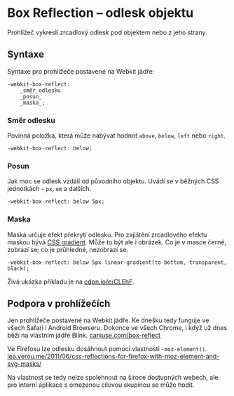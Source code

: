 Box Reflection – odlesk objektu
===============================

Prohlížeč vykreslí zrcadlový odlesk pod objektem nebo z jeho strany.

Syntaxe
-------

Syntaxe pro prohlížeče postavené na Webkit jádře:

	-webkit-box-reflect: 
		_směr_odlesku 
		_posun_ 
		_maska_;
	
### Směr odlesku

Povinná položka, která může nabývat hodnot `above`, `below`, `left` nebo `right`.

	-webkit-box-reflect: below;

### Posun

Jak moc se odlesk vzdálí od původního objektu. Uvádí se v běžných CSS jednotkách – `px`, `em` a dalších.

	-webkit-box-reflect: below 5px;

### Maska

Maska určuje efekt překrytí odlesku. Pro zajištění zrcadlového efektu maskou bývá [CSS gradient](css3-gradients.md). Může to být ale i obrázek. Co je v masce černé, zobrazí se; co je průhledné, nezobrazí se.

	-webkit-box-reflect: below 5px linear-gradient(to bottom, transparent, black);
	
Živá ukázka příkladu je na [cdpn.io/e/CLEhF](http://cdpn.io/e/CLEhF).	

Podpora v prohlížečích
----------------------

Jen prohlížeče postavené na Webkit jádře. Ke dnešku tedy funguje ve všech Safari i Android Browseru. Dokonce ve všech Chrome, i když už dnes běží na vlastním jádře Blink. [caniuse.com/box-reflect](http://caniuse.com/box-reflect)

Ve Firefoxu lze odlesku dosáhnout pomocí vlastnosti `-moz-element()`. [lea.verou.me/2011/06/css-reflections-for-firefox-with-moz-element-and-svg-masks/](http://lea.verou.me/2011/06/css-reflections-for-firefox-with-moz-element-and-svg-masks/)

Na vlastnost se tedy nelze spolehnout na široce dostupných webech, ale pro interní aplikace s omezenou cílovou skupinou se může hodit.

